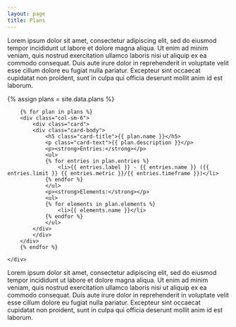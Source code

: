 ```yaml
---
layout: page
title: Plans
---
```

Lorem ipsum dolor sit amet, consectetur adipiscing elit, sed do eiusmod tempor incididunt ut labore et dolore magna aliqua. Ut enim ad minim veniam, quis nostrud exercitation ullamco laboris nisi ut aliquip ex ea commodo consequat. Duis aute irure dolor in reprehenderit in voluptate velit esse cillum dolore eu fugiat nulla pariatur. Excepteur sint occaecat cupidatat non proident, sunt in culpa qui officia deserunt mollit anim id est laborum.

{% assign plans = site.data.plans %}
<div class="container">
    <div class="row">

        {% for plan in plans %}
        <div class="col-sm-6">
            <div class="card">
            <div class="card-body">
                <h5 class="card-title">{{ plan.name }}</h5>
                <p class="card-text">{{ plan.description }}</p>
                <p><strong>Entries:</strong></p>
                <ul>
                {% for entries in plan.entries %}
                    <li>{{ entries.label }} - {{ entries.name }} ({{ entries.limit }} {{ entries.metric }}/{{ entries.timeframe }})</li>
                {% endfor %}
                </ul>
                <p><strong>Elements:</strong></p>
                <ul>
                {% for elements in plan.elements %}
                    <li>{{ elements.name }}</li>
                {% endfor %}
                </ul>                
            </div>
            </div>
        </div>    
        {% endfor %}

    </div>
</div>

Lorem ipsum dolor sit amet, consectetur adipiscing elit, sed do eiusmod tempor incididunt ut labore et dolore magna aliqua. Ut enim ad minim veniam, quis nostrud exercitation ullamco laboris nisi ut aliquip ex ea commodo consequat. Duis aute irure dolor in reprehenderit in voluptate velit esse cillum dolore eu fugiat nulla pariatur. Excepteur sint occaecat cupidatat non proident, sunt in culpa qui officia deserunt mollit anim id est laborum.